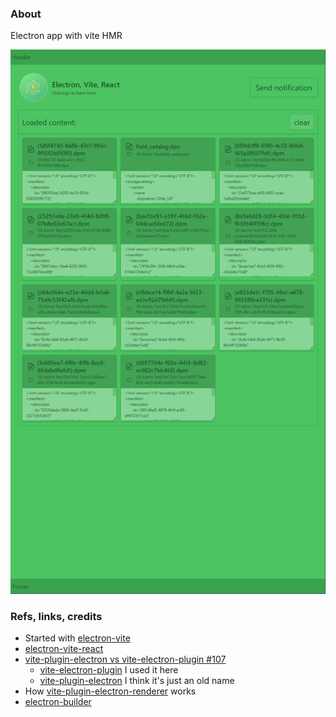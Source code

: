 ### About

Electron app with vite HMR

![](src/assets/previews/2023-02-17_16-25-10.png)

### Refs, links, credits

* Started with [electron-vite](https://github.com/alex8088/electron-vite)
* [electron-vite-react](https://github.com/electron-vite/electron-vite-react)
* [vite-plugin-electron vs vite-electron-plugin #107](https://github.com/electron-vite/vite-plugin-electron/issues/107)
  * [vite-electron-plugin](https://github.com/electron-vite/vite-electron-plugin) I used it here
  * [vite-plugin-electron](https://github.com/electron-vite/vite-plugin-electron) I think it's just an old name
* How [vite-plugin-electron-renderer](https://github.com/electron-vite/vite-plugin-electron-renderer) works
* [electron-builder](https://github.com/electron-userland/electron-builder)
 